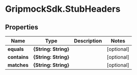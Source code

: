 # GripmockSdk.StubHeaders

## Properties

Name | Type | Description | Notes
------------ | ------------- | ------------- | -------------
**equals** | **{String: String}** |  | [optional] 
**contains** | **{String: String}** |  | [optional] 
**matches** | **{String: String}** |  | [optional] 


